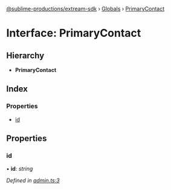 [@sublime-productions/extream-sdk](../README.md) › [Globals](../globals.md) › [PrimaryContact](primarycontact.md)

# Interface: PrimaryContact

## Hierarchy

* **PrimaryContact**

## Index

### Properties

* [id](primarycontact.md#id)

## Properties

###  id

• **id**: *string*

*Defined in [admin.ts:3](https://github.com/Extream-SaaS/ex-sdk/blob/1dafdd0/src/admin.ts#L3)*
